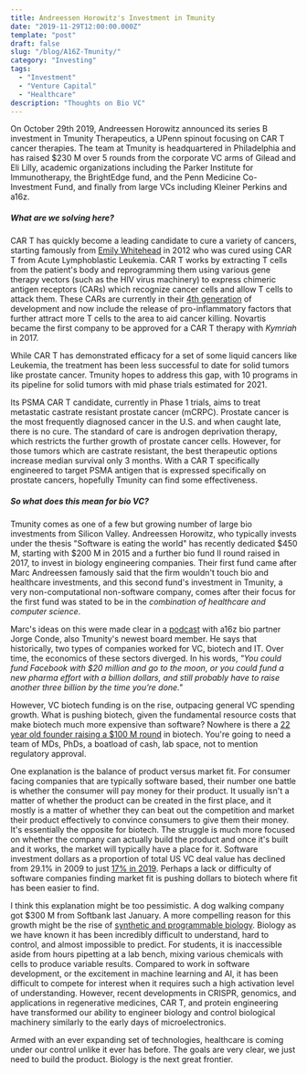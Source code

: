 ```yaml
---
title: Andreessen Horowitz's Investment in Tmunity
date: "2019-11-29T12:00:00.000Z"
template: "post"
draft: false
slug: "/blog/A16Z-Tmunity/"
category: "Investing"
tags:
  - "Investment"
  - "Venture Capital"
  - "Healthcare"
description: "Thoughts on Bio VC"
---
```

On October 29th 2019, Andreessen Horowitz announced its series B investment in Tmunity Therapeutics, a UPenn spinout focusing on CAR T cancer therapies. The team at Tmunity is headquartered in Philadelphia and has raised $230 M over 5 rounds from the corporate VC arms of Gilead and Eli Lilly, academic organizations including the Parker Institute for Immunotherapy, the BrightEdge fund, and the Penn Medicine Co-Investment Fund, and finally from large VCs including Kleiner Perkins and a16z.

##### What are we solving here?
CAR T has quickly become a leading candidate to cure a variety of cancers, starting famously from [Emily Whitehead](https://www.youtube.com/watch?v=pTQuZ2hWa-0) in 2012 who was cured using CAR T from Acute Lymphoblastic Leukemia. CAR T works by extracting T cells from the patient's body and reprogramming them using various gene therapy vectors (such as the HIV virus machinery) to express chimeric antigen receptors (CARs) which recognize cancer cells and allow T cells to attack them. These CARs are currently in their [4th generation](https://www.ncbi.nlm.nih.gov/pmc/articles/PMC6322708/) of development and now include the release of pro-inflammatory factors that further attract more T cells to the area to aid cancer killing. Novartis became the first company to be approved for a CAR T therapy with _Kymriah_ in 2017.

While CAR T has demonstrated efficacy for a set of some liquid cancers like Leukemia, the treatment has been less successful to date for solid tumors like prostate cancer. Tmunity hopes to address this gap, with 10 programs in its pipeline for solid tumors with mid phase trials estimated for 2021.

Its PSMA CAR T candidate, currently in Phase 1 trials, aims to treat metastatic castrate resistant prostate cancer (mCRPC). Prostate cancer is the most frequently diagnosed cancer in the U.S. and when caught late, there is no cure. The standard of care is androgen deprivation therapy, which restricts the further growth of prostate cancer cells. However, for those tumors which are castrate resistant, the best therapeutic options increase median survival only 3 months. With a CAR T specifically engineered to target PSMA antigen that is expressed specifically on prostate cancers, hopefully Tmunity can find some effectiveness.

##### So what does this mean for bio VC?
Tmunity comes as one of a few but growing number of large bio investments from Silicon Valley. Andreessen Horowitz, who typically invests under the thesis "Software is eating the world" has recently dedicated $450 M, starting with $200 M in 2015 and a further bio fund II round raised in 2017, to invest in biology engineering companies. Their first fund came after Marc Andreessen famously said that the firm wouldn't touch bio and healthcare investments, and this second fund's investment in Tmunity, a very non-computational non-software company, comes after their focus for the first fund was stated to be in the _combination of healthcare and computer science_.

Marc's ideas on this were made clear in a [podcast](https://a16z.com/2019/08/23/software-eats-healthcare-bio-next/) with a16z bio partner Jorge Conde, also Tmunity's newest board member. He says that historically, two types of companies worked for VC, biotech and IT. Over time, the economics of these sectors diverged. In his words, _"You could fund Facebook with $20 million and go to the moon, or you could fund a new pharma effort with a billion dollars, and still probably have to raise another three billion by the time you’re done."_

However, VC biotech funding is on the rise, outpacing general VC spending growth. What is pushing biotech, given the fundamental resource costs that make biotech much more expensive than software? Nowhere is there a [22 year old founder raising a $100 M round](https://techcrunch.com/2019/08/05/scale-ai-and-its-22-year-old-ceo-lock-down-100-million-to-help-label-silicon-valleys-data/) in biotech. You're going to need a team of MDs, PhDs, a boatload of cash, lab space, not to mention regulatory approval.

One explanation is the balance of product versus market fit. For consumer facing companies that are typically software based, their number one battle is whether the consumer will pay money for their product. It usually isn't a matter of whether the product can be created in the first place, and it mostly is a matter of whether they can beat out the competition and market their product effectively to convince consumers to give them their money. It's essentially the opposite for biotech. The struggle is much more focused on whether the company can actually build the product and once it's built and it works, the market will typically have a place for it. Software investment dollars as a proportion of total US VC deal value has declined from 29.1% in 2009 to just [17% in 2019](https://pitchbook.com/news/articles/21-charts-showing-current-trends-in-us-venture-capital). Perhaps a lack or difficulty of software companies finding market fit is pushing dollars to biotech where fit has been easier to find.

I think this explanation might be too pessimistic. A dog walking company got $300 M from Softbank last January. A more compelling reason for this growth might be the rise of [synthetic and programmable biology](https://a16z.com/2019/10/28/biology-eating-world-a16z-manifesto/). Biology as we have known it has been incredibly difficult to understand, hard to control, and almost impossible to predict. For students, it is inaccessible aside from hours pipetting at a lab bench, mixing various chemicals with cells to produce variable results. Compared to work in software development, or the excitement in machine learning and AI, it has been difficult to compete for interest when it requires such a high activation level of understanding. However, recent developments in CRISPR, genomics, and applications in regenerative medicines, CAR T, and protein engineering have transformed our ability to engineer biology and control biological machinery similarly to the early days of microelectronics.  

Armed with an ever expanding set of technologies, healthcare is coming under our control unlike it ever has before. The goals are very clear, we just need to build the product. Biology is the next great frontier.
